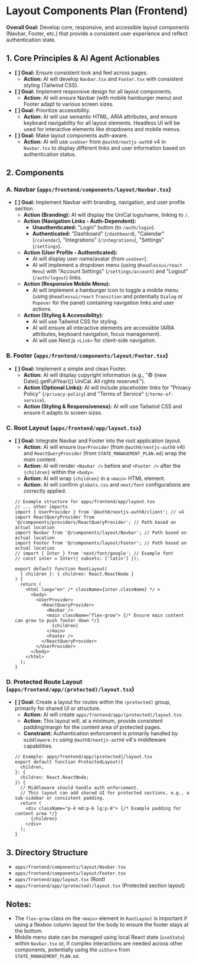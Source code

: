 # Layout Components Plan (Frontend)

**Overall Goal:** Develop core, responsive, and accessible layout components (Navbar, Footer, etc.) that provide a consistent user experience and reflect authentication state.

## 1. Core Principles & AI Agent Actionables

*   **[ ] Goal:** Ensure consistent look and feel across pages.
    *   **Action:** AI will develop `Navbar.tsx` and `Footer.tsx` with consistent styling (Tailwind CSS).
*   **[ ] Goal:** Implement responsive design for all layout components.
    *   **Action:** AI will ensure Navbar (with mobile hamburger menu) and Footer adapt to various screen sizes.
*   **[ ] Goal:** Prioritize accessibility.
    *   **Action:** AI will use semantic HTML, ARIA attributes, and ensure keyboard navigability for all layout elements. Headless UI will be used for interactive elements like dropdowns and mobile menus.
*   **[ ] Goal:** Make layout components auth-aware.
    *   **Action:** AI will use `useUser` from `@auth0/nextjs-auth0` v4 in `Navbar.tsx` to display different links and user information based on authentication status.

## 2. Components

### A. Navbar (`apps/frontend/components/layout/Navbar.tsx`)

*   **[ ] Goal:** Implement Navbar with branding, navigation, and user profile section.
    *   **Action (Branding):** AI will display the UniCal logo/name, linking to `/`.
    *   **Action (Navigation Links - Auth-Dependent):**
        *   **Unauthenticated:** "Login" button (to `/auth/login`).
        *   **Authenticated:** "Dashboard" (`/dashboard`), "Calendar" (`/calendar`), "Integrations" (`/integrations`), "Settings" (`/settings`).
    *   **Action (User Profile - Authenticated):**
        *   AI will display user name/avatar (from `useUser`).
        *   AI will implement a dropdown menu (using `@headlessui/react` `Menu`) with "Account Settings" (`/settings/account`) and "Logout" (`/auth/logout`) links.
    *   **Action (Responsive Mobile Menu):**
        *   AI will implement a hamburger icon to toggle a mobile menu (using `@headlessui/react` `Transition` and potentially `Dialog` or `Popover` for the panel) containing navigation links and user actions.
    *   **Action (Styling & Accessibility):**
        *   AI will use Tailwind CSS for styling.
        *   AI will ensure all interactive elements are accessible (ARIA attributes, keyboard navigation, focus management).
        *   AI will use Next.js `<Link>` for client-side navigation.

### B. Footer (`apps/frontend/components/layout/Footer.tsx`)

*   **[ ] Goal:** Implement a simple and clean Footer.
    *   **Action:** AI will display copyright information (e.g., "© {new Date().getFullYear()} UniCal. All rights reserved.").
    *   **Action (Optional Links):** AI will include placeholder links for "Privacy Policy" (`/privacy-policy`) and "Terms of Service" (`/terms-of-service`).
    *   **Action (Styling & Responsiveness):** AI will use Tailwind CSS and ensure it adapts to screen sizes.

### C. Root Layout (`apps/frontend/app/layout.tsx`)

*   **[ ] Goal:** Integrate Navbar and Footer into the root application layout.
    *   **Action:** AI will ensure `UserProvider` (from `@auth0/nextjs-auth0` v4) and `ReactQueryProvider` (from `STATE_MANAGEMENT_PLAN.md`) wrap the main content.
    *   **Action:** AI will render `<Navbar />` before and `<Footer />` after the `{children}` within the `<body>`.
    *   **Action:** AI will wrap `{children}` in a `<main>` HTML element.
    *   **Action:** AI will confirm `globals.css` and `next/font` configurations are correctly applied.
    ```tsx
    // Example structure for apps/frontend/app/layout.tsx
    // ... other imports
    import { UserProvider } from '@auth0/nextjs-auth0/client'; // v4
    import ReactQueryProvider from '@/components/providers/ReactQueryProvider'; // Path based on actual location
    import Navbar from '@/components/layout/Navbar'; // Path based on actual location
    import Footer from '@/components/layout/Footer'; // Path based on actual location
    // import { Inter } from 'next/font/google'; // Example font
    // const inter = Inter({ subsets: ['latin'] });

    export default function RootLayout(
      { children }: { children: React.ReactNode }
    ) {
      return (
        <html lang="en" /* className={inter.className} */ >
          <body>
            <UserProvider>
              <ReactQueryProvider>
                <Navbar />
                <main className="flex-grow"> {/* Ensure main content can grow to push footer down */}
                  {children}
                </main>
                <Footer />
              </ReactQueryProvider>
            </UserProvider>
          </body>
        </html>
      );
    }
    ```

### D. Protected Route Layout (`apps/frontend/app/(protected)/layout.tsx`)

*   **[ ] Goal:** Create a layout for routes within the `(protected)` group, primarily for shared UI or structure.
    *   **Action:** AI will create `apps/frontend/app/(protected)/layout.tsx`.
    *   **Action:** This layout will, at a minimum, provide consistent padding/margin for the content area of protected pages.
    *   **Constraint:** Authentication enforcement is primarily handled by `middleware.ts` using `@auth0/nextjs-auth0` v4's middleware capabilities.
    ```tsx
    // Example: apps/frontend/app/(protected)/layout.tsx
    export default function ProtectedLayout({
      children,
    }: {
      children: React.ReactNode;
    }) {
      // Middleware should handle auth enforcement.
      // This layout can add shared UI for protected sections, e.g., a sub-sidebar or consistent padding.
      return (
        <div className="p-4 md:p-6 lg:p-8"> {/* Example padding for content area */}
          {children}
        </div>
      );
    }
    ```

## 3. Directory Structure

*   `apps/frontend/components/layout/Navbar.tsx`
*   `apps/frontend/components/layout/Footer.tsx`
*   `apps/frontend/app/layout.tsx` (Root)
*   `apps/frontend/app/(protected)/layout.tsx` (Protected section layout)

## Notes:
*   The `flex-grow` class on the `<main>` element in `RootLayout` is important if using a flexbox column layout for the body to ensure the footer stays at the bottom.
*   Mobile menu state can be managed using local React state (`useState`) within `Navbar.tsx` or, if complex interactions are needed across other components, potentially using the `uiStore` from `STATE_MANAGEMENT_PLAN.md`.

